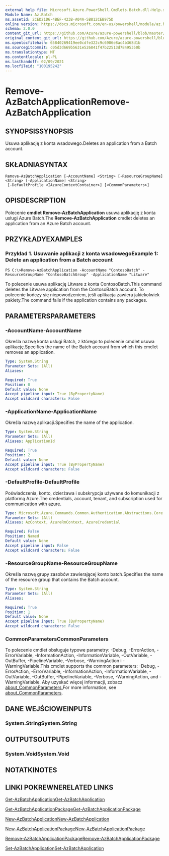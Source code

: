 ```yaml
---
external help file: Microsoft.Azure.PowerShell.Cmdlets.Batch.dll-Help.xml
Module Name: Az.Batch
ms.assetid: 2CED21D6-4BEF-423B-A04A-5B812CEB975D
online version: https://docs.microsoft.com/en-us/powershell/module/az.batch/remove-azbatchapplication
schema: 2.0.0
content_git_url: https://github.com/Azure/azure-powershell/blob/master/src/Batch/Batch/help/Remove-AzBatchApplication.md
original_content_git_url: https://github.com/Azure/azure-powershell/blob/master/src/Batch/Batch/help/Remove-AzBatchApplication.md
ms.openlocfilehash: 65840269419ee0cdfe322c9c6906e8ac4b368d1b
ms.sourcegitcommit: c05d3d669b5631e526841f47b22513d78495350b
ms.translationtype: MT
ms.contentlocale: pl-PL
ms.lasthandoff: 02/09/2021
ms.locfileid: "100195242"
---
```

# <span data-ttu-id="5b3e1-101">Remove-AzBatchApplication</span><span class="sxs-lookup"><span data-stu-id="5b3e1-101">Remove-AzBatchApplication</span></span>

## <span data-ttu-id="5b3e1-102">SYNOPSIS</span><span class="sxs-lookup"><span data-stu-id="5b3e1-102">SYNOPSIS</span></span>
<span data-ttu-id="5b3e1-103">Usuwa aplikację z konta wsadowego.</span><span class="sxs-lookup"><span data-stu-id="5b3e1-103">Deletes an application from a Batch account.</span></span>

## <span data-ttu-id="5b3e1-104">SKŁADNIA</span><span class="sxs-lookup"><span data-stu-id="5b3e1-104">SYNTAX</span></span>

```
Remove-AzBatchApplication [-AccountName] <String> [-ResourceGroupName] <String> [-ApplicationName] <String>
 [-DefaultProfile <IAzureContextContainer>] [<CommonParameters>]
```

## <span data-ttu-id="5b3e1-105">OPIS</span><span class="sxs-lookup"><span data-stu-id="5b3e1-105">DESCRIPTION</span></span>
<span data-ttu-id="5b3e1-106">Polecenie **cmdlet Remove-AzBatchApplication** usuwa aplikację z konta usługi Azure Batch.</span><span class="sxs-lookup"><span data-stu-id="5b3e1-106">The **Remove-AzBatchApplication** cmdlet deletes an application from an Azure Batch account.</span></span>

## <span data-ttu-id="5b3e1-107">PRZYKŁADY</span><span class="sxs-lookup"><span data-stu-id="5b3e1-107">EXAMPLES</span></span>

### <span data-ttu-id="5b3e1-108">Przykład 1. Usuwanie aplikacji z konta wsadowego</span><span class="sxs-lookup"><span data-stu-id="5b3e1-108">Example 1: Delete an application from a Batch account</span></span>
```
PS C:\>Remove-AzBatchApplication -AccountName "ContosoBatch" -ResourceGroupName "ContosoBatchGroup" -ApplicationName "Litware"
```

<span data-ttu-id="5b3e1-109">To polecenie usuwa aplikację Litware z konta ContosoBatch.</span><span class="sxs-lookup"><span data-stu-id="5b3e1-109">This command deletes the Litware application from the ContosoBatch account.</span></span>
<span data-ttu-id="5b3e1-110">To polecenie kończy się niepowodzeniem, jeśli aplikacja zawiera jakiekolwiek pakiety.</span><span class="sxs-lookup"><span data-stu-id="5b3e1-110">The command fails if the application contains any packages.</span></span>

## <span data-ttu-id="5b3e1-111">PARAMETERS</span><span class="sxs-lookup"><span data-stu-id="5b3e1-111">PARAMETERS</span></span>

### <span data-ttu-id="5b3e1-112">-AccountName</span><span class="sxs-lookup"><span data-stu-id="5b3e1-112">-AccountName</span></span>
<span data-ttu-id="5b3e1-113">Określa nazwę konta usługi Batch, z którego to polecenie cmdlet usuwa aplikację.</span><span class="sxs-lookup"><span data-stu-id="5b3e1-113">Specifies the name of the Batch account from which this cmdlet removes an application.</span></span>

```yaml
Type: System.String
Parameter Sets: (All)
Aliases:

Required: True
Position: 0
Default value: None
Accept pipeline input: True (ByPropertyName)
Accept wildcard characters: False
```

### <span data-ttu-id="5b3e1-114">-ApplicationName</span><span class="sxs-lookup"><span data-stu-id="5b3e1-114">-ApplicationName</span></span>
<span data-ttu-id="5b3e1-115">Określa nazwę aplikacji.</span><span class="sxs-lookup"><span data-stu-id="5b3e1-115">Specifies the name of the application.</span></span>

```yaml
Type: System.String
Parameter Sets: (All)
Aliases: ApplicationId

Required: True
Position: 2
Default value: None
Accept pipeline input: True (ByPropertyName)
Accept wildcard characters: False
```

### <span data-ttu-id="5b3e1-116">-DefaultProfile</span><span class="sxs-lookup"><span data-stu-id="5b3e1-116">-DefaultProfile</span></span>
<span data-ttu-id="5b3e1-117">Poświadczenia, konto, dzierżawa i subskrypcja używane do komunikacji z platformą Azure.</span><span class="sxs-lookup"><span data-stu-id="5b3e1-117">The credentials, account, tenant, and subscription used for communication with azure.</span></span>

```yaml
Type: Microsoft.Azure.Commands.Common.Authentication.Abstractions.Core.IAzureContextContainer
Parameter Sets: (All)
Aliases: AzContext, AzureRmContext, AzureCredential

Required: False
Position: Named
Default value: None
Accept pipeline input: False
Accept wildcard characters: False
```

### <span data-ttu-id="5b3e1-118">-ResourceGroupName</span><span class="sxs-lookup"><span data-stu-id="5b3e1-118">-ResourceGroupName</span></span>
<span data-ttu-id="5b3e1-119">Określa nazwę grupy zasobów zawierającej konto batch.</span><span class="sxs-lookup"><span data-stu-id="5b3e1-119">Specifies the name of the resource group that contains the Batch account.</span></span>

```yaml
Type: System.String
Parameter Sets: (All)
Aliases:

Required: True
Position: 1
Default value: None
Accept pipeline input: True (ByPropertyName)
Accept wildcard characters: False
```

### <span data-ttu-id="5b3e1-120">CommonParameters</span><span class="sxs-lookup"><span data-stu-id="5b3e1-120">CommonParameters</span></span>
<span data-ttu-id="5b3e1-121">To polecenie cmdlet obsługuje typowe parametry: -Debug, -ErrorAction, -ErrorVariable, -InformationAction, -InformationVariable, -OutVariable, -OutBuffer, -PipelineVariable, -Verbose, -WarningAction i -WarningVariable.</span><span class="sxs-lookup"><span data-stu-id="5b3e1-121">This cmdlet supports the common parameters: -Debug, -ErrorAction, -ErrorVariable, -InformationAction, -InformationVariable, -OutVariable, -OutBuffer, -PipelineVariable, -Verbose, -WarningAction, and -WarningVariable.</span></span> <span data-ttu-id="5b3e1-122">Aby uzyskać więcej informacji, zobacz [about_CommonParameters.](http://go.microsoft.com/fwlink/?LinkID=113216)</span><span class="sxs-lookup"><span data-stu-id="5b3e1-122">For more information, see [about_CommonParameters](http://go.microsoft.com/fwlink/?LinkID=113216).</span></span>

## <span data-ttu-id="5b3e1-123">DANE WEJŚCIOWE</span><span class="sxs-lookup"><span data-stu-id="5b3e1-123">INPUTS</span></span>

### <span data-ttu-id="5b3e1-124">System.String</span><span class="sxs-lookup"><span data-stu-id="5b3e1-124">System.String</span></span>

## <span data-ttu-id="5b3e1-125">OUTPUTS</span><span class="sxs-lookup"><span data-stu-id="5b3e1-125">OUTPUTS</span></span>

### <span data-ttu-id="5b3e1-126">System.Void</span><span class="sxs-lookup"><span data-stu-id="5b3e1-126">System.Void</span></span>

## <span data-ttu-id="5b3e1-127">NOTATKI</span><span class="sxs-lookup"><span data-stu-id="5b3e1-127">NOTES</span></span>

## <span data-ttu-id="5b3e1-128">LINKI POKREWNE</span><span class="sxs-lookup"><span data-stu-id="5b3e1-128">RELATED LINKS</span></span>

[<span data-ttu-id="5b3e1-129">Get-AzBatchApplication</span><span class="sxs-lookup"><span data-stu-id="5b3e1-129">Get-AzBatchApplication</span></span>](./Get-AzBatchApplication.md)

[<span data-ttu-id="5b3e1-130">Get-AzBatchApplicationPackage</span><span class="sxs-lookup"><span data-stu-id="5b3e1-130">Get-AzBatchApplicationPackage</span></span>](./Get-AzBatchApplicationPackage.md)

[<span data-ttu-id="5b3e1-131">New-AzBatchApplication</span><span class="sxs-lookup"><span data-stu-id="5b3e1-131">New-AzBatchApplication</span></span>](./New-AzBatchApplication.md)

[<span data-ttu-id="5b3e1-132">New-AzBatchApplicationPackage</span><span class="sxs-lookup"><span data-stu-id="5b3e1-132">New-AzBatchApplicationPackage</span></span>](./New-AzBatchApplicationPackage.md)

[<span data-ttu-id="5b3e1-133">Remove-AzBatchApplicationPackage</span><span class="sxs-lookup"><span data-stu-id="5b3e1-133">Remove-AzBatchApplicationPackage</span></span>](./Remove-AzBatchApplicationPackage.md)

[<span data-ttu-id="5b3e1-134">Set-AzBatchApplication</span><span class="sxs-lookup"><span data-stu-id="5b3e1-134">Set-AzBatchApplication</span></span>](./Set-AzBatchApplication.md)


